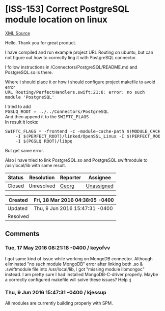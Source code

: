 # [ISS-153] Correct PostgreSQL module location on linux

[XML Source](../xml/ISS-153.xml)
<p><p>Hello. Thank you for great product.</p>

<p>I have compiled and run example project URL Routing on ubuntu, but can not figure out how to correctly ling it with PostgreSQL connector. </p>

<p>I follow instructions in /Connectors/PostgreSQL/README.md and PostgreSQL.so is there. </p>

<p>Where i should place it or how i should configure project makefile to avoid error<br/>
<tt>URL Routing/PerfectHandlers.swift:21:8: error: no such module 'PostgreSQL'</tt></p>

<p>I tried to add <br/>
<tt>PGSLQ_ROOT = ../../Connectors/PostgreSQL</tt><br/>
And then append it to the <tt>SWIFTC_FLAGS</tt> <br/>
In result it looks:</p>

<div class="code panel" style="border-width: 1px;"><div class="codeContent panelContent">
<pre class="code-java">
SWIFTC_FLAGS = -frontend -c -module-cache-path $(MODULE_CACHE_PATH) -emit-module -I /usr/local/lib -I $(PERFECT_ROOT)/linked/LibEvent \
	-I $(PERFECT_ROOT)/linked/OpenSSL_Linux -I $(PERFECT_ROOT)/linked/ICU -I $(PERFECT_ROOT)/linked/SQLite3 -I $(PERFECT_ROOT)/linked/LinuxBridge -I $(PERFECT_ROOT)/linked/cURL_Linux \
	-I $(PGSLQ_ROOT)/libpq
</pre>
</div></div>

<p>But get same error. </p>

<p>Also i have tried to link PostgreSQL.so and PostgreSQL.swiftmodule to /usr/local/lib with same result.</p></p>





Status|Resolution|Reporter|Assignee
------|----------|--------|--------
Closed|Unresolved|[Georg](roma86)|[Unassigned]($-1)





Created|Fri, 18 Mar 2016 04:38:05 -0400
-------|--------------
Updated|Thu, 9 Jun 2016 15:47:31 -0400
Resolved|


## Comments




### Tue, 17 May 2016 08:21:18 -0400 / keyofvv 

<p><p>I got same kind of issue while working on MongoDB connector. Although eliminated "no such module MongoDB" error after linking both .so &amp; .swiftmodule file into /usr/local/lib, I got "missing module libmongoc" instead. I am pretty sure I had installed MongoDB-C-driver properly. Maybe a correctly configured makefile will solve these issues? Help :j</p></p>


### Thu, 9 Jun 2016 15:47:31 -0400 / kjessup 

<p><p>All modules are currently building properly with SPM.</p></p>


